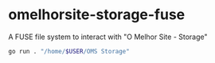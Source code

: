 # omelhorsite-storage-fuse
 A FUSE file system to interact with "O Melhor Site - Storage"

```bash
go run . "/home/$USER/OMS Storage"
```